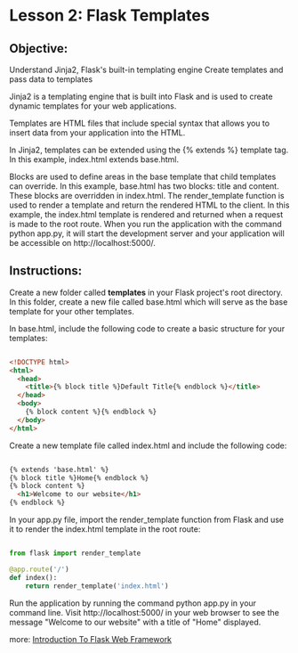 # Lesson 2: Flask Templates

## Objective:

Understand Jinja2, Flask's built-in templating engine
Create templates and pass data to templates

Jinja2 is a templating engine that is built into Flask and is used to create dynamic templates for your web applications.

Templates are HTML files that include special syntax that allows you to insert data from your application into the HTML.

In Jinja2, templates can be extended using the {% extends %} template tag. In this example, index.html extends base.html.

Blocks are used to define areas in the base template that child templates can override. In this example, base.html has two blocks: title and content. These blocks are overridden in index.html.
The render_template function is used to render a template and return the rendered HTML to the client. In this example, the index.html template is rendered and returned when a request is made to the root route.
When you run the application with the command python app.py, it will start the development server and your application will be accessible on http://localhost:5000/.

## Instructions:

Create a new folder called **templates** in your Flask project's root directory.
In this folder, create a new file called base.html which will serve as the base template for your other templates.

In base.html, include the following code to create a basic structure for your templates:

```html

<!DOCTYPE html>
<html>
  <head>
    <title>{% block title %}Default Title{% endblock %}</title>
  </head>
  <body>
    {% block content %}{% endblock %}
  </body>
</html>
```
Create a new template file called index.html and include the following code:

```html

{% extends 'base.html' %}
{% block title %}Home{% endblock %}
{% block content %}
  <h1>Welcome to our website</h1>
{% endblock %}
```
In your app.py file, import the render_template function from Flask and use it to render the index.html template in the root route:

```python

from flask import render_template

@app.route('/')
def index():
    return render_template('index.html')
```
Run the application by running the command python app.py in your command line.
Visit http://localhost:5000/ in your web browser to see the message "Welcome to our website" with a title of "Home" displayed.

more: 
[Introduction To Flask Web Framework](https://www.youtube.com/watch?v=4L_xAWDRs7w&list=PLZoTAELRMXVPBaLN3e-uoVRR9hlRFRfUc)
